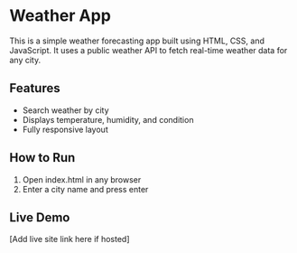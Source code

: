 # Weather App

This is a simple weather forecasting app built using HTML, CSS, and JavaScript. It uses a public weather API to fetch real-time weather data for any city.

## Features
- Search weather by city
- Displays temperature, humidity, and condition
- Fully responsive layout

## How to Run
1. Open index.html in any browser
2. Enter a city name and press enter

## Live Demo
[Add live site link here if hosted]
